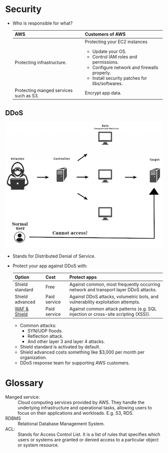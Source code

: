 # Security

- Who is responsible for what?
  <table>
    <thead>
      <tr>
        <th>AWS</th>
        <th>Customers of AWS</th>
      </tr>
    </thead>
    <tbody>
      <tr>
        <td>Protecting infrastructure.</td>
        <td>
          Protecting your EC2 instances
          <ul>
            <li>Update your OS.</li>
            <li>Control IAM roles and permissions.</li>
            <li>Configure network and firewalls properly.</li>
            <li>Install security patches for libs/softwares.</li>
          </ul>
        </td>
      </tr>
      <tr>
        <td>Protecting manged services such as S3.</td>
        <td>Encrypt app data.</td>
      </tr>
    </tbody>
  </table>

## DDoS

![DDoS attack overall mechanism and inner parts infographic](./ddos-attack.webp)

- Stands for Distributed Denial of Service.
- Protect your app against DDoS with:

  | Option                          | Cost         | Protect apps                                                                        |
  | ------------------------------- | ------------ | ----------------------------------------------------------------------------------- |
  | Shield standard                 | Free         | Against common, most frequently occurring network and transport layer DDoS attacks. |
  | Shield advanced                 | Paid service | Against DDoS attacks, volumetric bots, and vulnerability exploitation attempts.     |
  | [WAF & Shield](./WAF/README.md) | Paid service | Against common attack patterns (e.g. SQL injection or cross-site scripting (XSS)).  |

  - Common attacks:
    - SYN/UDP floods.
    - Reflection attack.
    - And other layer 3 and layer 4 attacks.
  - Shield standard is activated by default.
  - Shield advanced costs something like $3,000 per month per organization.
  - DDoS response team for supporting AWS customers.

# Glossary

<dl>
  <dt id="managedService">
    Manged service:
  </dt>
  <dd>
    Cloud computing services provided by AWS. They handle the underlying infrastructure and operational tasks, allowing users to focus on their applications and workloads. E.g. S3, RDS.
  </dd>
  <dt id="rdbms">
    RDBMS
  </dt>
  <dd>
    Relational Database Management System.
  </dd>
  <dt id="acl">
    ACL:
  </dt>
  <dd>
    Stands for Access Control List. It is a list of rules that specifies which users or systems are granted or denied access to a particular object or system resource.
  </dd>
</dl>
